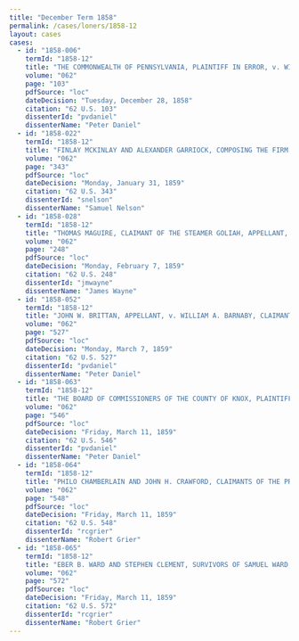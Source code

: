 ```yaml
---
title: "December Term 1858"
permalink: /cases/loners/1858-12
layout: cases
cases:
  - id: "1858-006"
    termId: "1858-12"
    title: "THE COMMONWEALTH OF PENNSYLVANIA, PLAINTIFF IN ERROR, v. WILLIAM RAVENEL, EXECUTOR OF ELIZA KOHNE, DECEASED"
    volume: "062"
    page: "103"
    pdfSource: "loc"
    dateDecision: "Tuesday, December 28, 1858"
    citation: "62 U.S. 103"
    dissenterId: "pvdaniel"
    dissenterName: "Peter Daniel"
  - id: "1858-022"
    termId: "1858-12"
    title: "FINLAY MCKINLAY AND ALEXANDER GARRIOCK, COMPOSING THE FIRM OF MCKINLAY, GARRIOCK, & CO., APPELLANTS, v. WILLIAM MORRISH, MASTER AND CLAIMANT OF THE SHIP PONS AELII, ON BEHALF OF ROBERT AND EDWARD FORMBY, OWNERS OF SAID SHIP"
    volume: "062"
    page: "343"
    pdfSource: "loc"
    dateDecision: "Monday, January 31, 1859"
    citation: "62 U.S. 343"
    dissenterId: "snelson"
    dissenterName: "Samuel Nelson"
  - id: "1858-028"
    termId: "1858-12"
    title: "THOMAS MAGUIRE, CLAIMANT OF THE STEAMER GOLIAH, APPELLANT, v. STEPHEN CARD, LIBELLANT"
    volume: "062"
    page: "248"
    pdfSource: "loc"
    dateDecision: "Monday, February 7, 1859"
    citation: "62 U.S. 248"
    dissenterId: "jmwayne"
    dissenterName: "James Wayne"
  - id: "1858-052"
    termId: "1858-12"
    title: "JOHN W. BRITTAN, APPELLANT, v. WILLIAM A. BARNABY, CLAIMANT OF THE SHIP ALBONI"
    volume: "062"
    page: "527"
    pdfSource: "loc"
    dateDecision: "Monday, March 7, 1859"
    citation: "62 U.S. 527"
    dissenterId: "pvdaniel"
    dissenterName: "Peter Daniel"
  - id: "1858-063"
    termId: "1858-12"
    title: "THE BOARD OF COMMISSIONERS OF THE COUNTY OF KNOX, PLAINTIFFS IN ERROR, v. DAVID C. WALLACE"
    volume: "062"
    page: "546"
    pdfSource: "loc"
    dateDecision: "Friday, March 11, 1859"
    citation: "62 U.S. 546"
    dissenterId: "pvdaniel"
    dissenterName: "Peter Daniel"
  - id: "1858-064"
    termId: "1858-12"
    title: "PHILO CHAMBERLAIN AND JOHN H. CRAWFORD, CLAIMANTS OF THE PROPELLER OGDENSBURGH, APPELLANTS, v. EBER B. WARD AND STEPHEN CLEMENT, SURVIVORS OF SAMUEL WARD DECEASED"
    volume: "062"
    page: "548"
    pdfSource: "loc"
    dateDecision: "Friday, March 11, 1859"
    citation: "62 U.S. 548"
    dissenterId: "rcgrier"
    dissenterName: "Robert Grier"
  - id: "1858-065"
    termId: "1858-12"
    title: "EBER B. WARD AND STEPHEN CLEMENT, SURVIVORS OF SAMUEL WARD, DECEASED, APPELLANTS, v. PHILO CHAMBERLAIN AND JOHN H. CRAWFORD, CLAIMANTS OF THE PROPELLER OGDENSBURGH"
    volume: "062"
    page: "572"
    pdfSource: "loc"
    dateDecision: "Friday, March 11, 1859"
    citation: "62 U.S. 572"
    dissenterId: "rcgrier"
    dissenterName: "Robert Grier"
---
```

